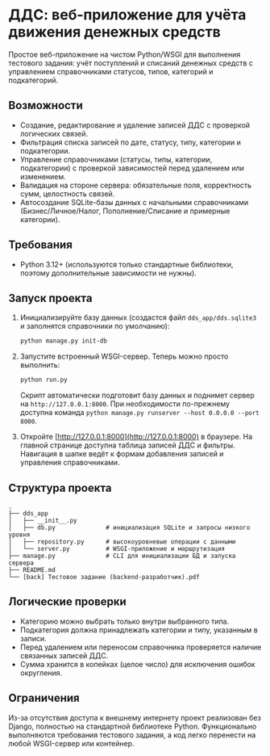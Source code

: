 # ДДС: веб-приложение для учёта движения денежных средств

Простое веб-приложение на чистом Python/WSGI для выполнения тестового задания: учёт поступлений и списаний денежных средств с управлением справочниками статусов, типов, категорий и подкатегорий.

## Возможности

- Создание, редактирование и удаление записей ДДС с проверкой логических связей.
- Фильтрация списка записей по дате, статусу, типу, категории и подкатегории.
- Управление справочниками (статусы, типы, категории, подкатегории) с проверкой зависимостей перед удалением или изменением.
- Валидация на стороне сервера: обязательные поля, корректность сумм, целостность связей.
- Автосоздание SQLite-базы данных с начальными справочниками (Бизнес/Личное/Налог, Пополнение/Списание и примерные категории).

## Требования

- Python 3.12+ (используются только стандартные библиотеки, поэтому дополнительные зависимости не нужны).

## Запуск проекта

1. Инициализируйте базу данных (создастся файл `dds_app/dds.sqlite3` и заполнятся справочники по умолчанию):

   ```bash
   python manage.py init-db
   ```

2. Запустите встроенный WSGI-сервер. Теперь можно просто выполнить:

   ```bash
   python run.py
   ```

   Скрипт автоматически подготовит базу данных и поднимет сервер на `http://127.0.0.1:8000`. При необходимости по-прежнему доступна команда `python manage.py runserver --host 0.0.0.0 --port 8000`.

3. Откройте [http://127.0.0.1:8000](http://127.0.0.1:8000) в браузере. На главной странице доступна таблица записей ДДС и фильтры. Навигация в шапке ведёт к формам добавления записей и управления справочниками.

## Структура проекта

```
.
├── dds_app
│   ├── __init__.py
│   ├── db.py              # инициализация SQLite и запросы низкого уровня
│   ├── repository.py      # высокоуровневые операции с данными
│   └── server.py          # WSGI-приложение и маршрутизация
├── manage.py              # CLI для инициализации БД и запуска сервера
├── README.md
└── [back] Тестовое задание (backend-разработчик).pdf
```

## Логические проверки

- Категорию можно выбрать только внутри выбранного типа.
- Подкатегория должна принадлежать категории и типу, указанным в записи.
- Перед удалением или переносом справочника проверяется наличие связанных записей ДДС.
- Сумма хранится в копейках (целое число) для исключения ошибок округления.

## Ограничения

Из-за отсутствия доступа к внешнему интернету проект реализован без Django, полностью на стандартной библиотеке Python. Функционально выполняются требования тестового задания, а код легко перенести на любой WSGI-сервер или контейнер.
